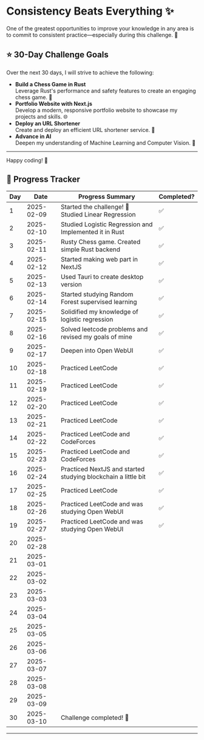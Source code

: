 # Consistency Beats Everything ✨

One of the greatest opportunities to improve your knowledge in any area is to commit to consistent practice—especially during this challenge. 💪

## ⭐ 30-Day Challenge Goals

Over the next 30 days, I will strive to achieve the following:

- **Build a Chess Game in Rust**  
  Leverage Rust's performance and safety features to create an engaging chess game. 🤖
- **Portfolio Website with Next.js**  
  Develop a modern, responsive portfolio website to showcase my projects and skills. 🌐
- **Deploy an URL Shortener**  
  Create and deploy an efficient URL shortener service. 🔗
- **Advance in AI**  
  Deepen my understanding of Machine Learning and Computer Vision. 🚀

---

Happy coding! 🎉

## 📅 Progress Tracker

| Day | Date       | Progress Summary                                              | Completed? |
| --- | ---------- | ------------------------------------------------------------- | ---------- |
| 1   | 2025-02-09 | Started the challenge! 🚀 Studied Linear Regression           | ✅         |
| 2   | 2025-02-10 | Studied Logistic Regression and Implemented it in Rust        | ✅         |
| 3   | 2025-02-11 | Rusty Chess game. Created simple Rust backend                 | ✅         |
| 4   | 2025-02-12 | Started making web part in NextJS                             | ✅         |
| 5   | 2025-02-13 | Used Tauri to create desktop version                          | ✅         |
| 6   | 2025-02-14 | Started studying Random Forest supervised learning            | ✅         |
| 7   | 2025-02-15 | Solidified my knowledge of logistic regression                | ✅         |
| 8   | 2025-02-16 | Solved leetcode problems and revised my goals of mine         | ✅         |
| 9   | 2025-02-17 | Deepen into Open WebUI                                        | ✅         |
| 10  | 2025-02-18 | Practiced LeetCode                                            | ✅         |
| 11  | 2025-02-19 | Practiced LeetCode                                            | ✅         |
| 12  | 2025-02-20 | Practiced LeetCode                                            | ✅         |
| 13  | 2025-02-21 | Practiced LeetCode                                            | ✅         |
| 14  | 2025-02-22 | Practiced LeetCode and CodeForces                             | ✅         |
| 15  | 2025-02-23 | Practiced LeetCode and CodeForces                             | ✅         |
| 16  | 2025-02-24 | Practiced NextJS and started studying blockchain a little bit | ✅         |
| 17  | 2025-02-25 | Practiced LeetCode                                            | ✅         |
| 18  | 2025-02-26 | Practiced LeetCode and was studying Open WebUI                | ✅         |
| 19  | 2025-02-27 | Practiced LeetCode and was studying Open WebUI                | ✅ 
| 20  | 2025-02-28 |                                                               |            |
| 21  | 2025-03-01 |                                                               |            |
| 22  | 2025-03-02 |                                                               |            |
| 23  | 2025-03-03 |                                                               |            |
| 24  | 2025-03-04 |                                                               |            |
| 25  | 2025-03-05 |                                                               |            |
| 26  | 2025-03-06 |                                                               |            |
| 27  | 2025-03-07 |                                                               |            |
| 28  | 2025-03-08 |                                                               |            |
| 29  | 2025-03-09 |                                                               |            |
| 30  | 2025-03-10 | Challenge completed! 🎉                                       |            |

---
